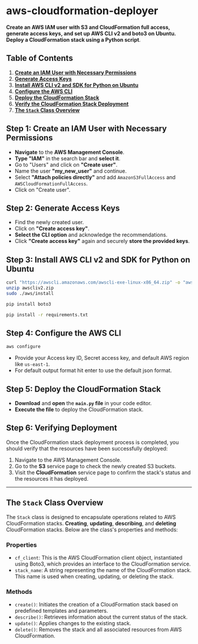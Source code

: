 # aws-cloudformation-deployer 

**Create an AWS IAM user with S3 and CloudFormation full access, generate access keys, and set up AWS CLI v2 and boto3 on Ubuntu. Deploy a CloudFormation stack using a Python script**.

## Table of Contents

1. [**Create an IAM User with Necessary Permissions**](#step-1-create-an-iam-user-with-necessary-permissions)
2. [**Generate Access Keys**](#step-2-generate-access-keys)
3. [**Install AWS CLI v2 and SDK for Python on Ubuntu**](#step-3-install-aws-cli-v2-and-sdk-for-python-on-ubuntu)
4. [**Configure the AWS CLI**](#step-4-configure-the-aws-cli)
5. [**Deploy the CloudFormation Stack**](#step-5-deploy-the-cloudformation-stack)
6. [**Verify the CloudFormation Stack Deployment**](#step-6-verifying-deployment)
7. [**The `Stack` Class Overview**](#the-stack-class-overview)


## Step 1: Create an IAM User with Necessary Permissions

- **Navigate** to the **AWS Management Console**.
- **Type "IAM"** in the search bar and **select it**.
- Go to "Users" and click on **"Create user"**.
- Name the user **"my_new_user"** and continue.
- Select **"Attach policies directly"** and add `AmazonS3FullAccess` and `AWSCloudFormationFullAccess`.
- Click on "Create user".

## Step 2: Generate Access Keys

- Find the newly created user.
- Click on **"Create access key"**.
- **Select the CLI option** and acknowledge the recommendations.
- Click **"Create access key"** again and securely **store the provided keys**.

## Step 3: Install AWS CLI v2 and SDK for Python on Ubuntu

```bash
curl "https://awscli.amazonaws.com/awscli-exe-linux-x86_64.zip" -o "awscliv2.zip"
unzip awscliv2.zip
sudo ./aws/install
```

```bash
pip install boto3
```

```bash
pip install -r requirements.txt
```

## Step 4: Configure the AWS CLI

```bash
aws configure
```
- Provide your Access key ID, Secret access key, and default AWS region like `us-east-1`.
- For default output format hit enter to use the default json format.

## Step 5: Deploy the CloudFormation Stack

- **Download** and **open** the **`main.py` file** in your code editor.
- **Execute the file** to deploy the CloudFormation stack.


## Step 6: Verifying Deployment

Once the CloudFormation stack deployment process is completed, you should verify that the resources have been successfully deployed:

1. Navigate to the AWS Management Console.
2. Go to the **S3** service page to check the newly created S3 buckets.
3. Visit the **CloudFormation** service page to confirm the stack's status and the resources it has deployed.

---

## The `Stack` Class Overview

The `Stack` class is designed to encapsulate operations related to AWS CloudFormation stacks. **Creating**, **updating**, **describing**, and **deleting** CloudFormation stacks. Below are the class's properties and methods:

### Properties

- `cf_client`: This is the AWS CloudFormation client object, instantiated using Boto3, which provides an interface to the CloudFormation service.
- `stack_name`: A string representing the name of the CloudFormation stack. This name is used when creating, updating, or deleting the stack.

### Methods

- `create()`: Initiates the creation of a CloudFormation stack based on predefined templates and parameters.
- `describe()`: Retrieves information about the current status of the stack.
- `update()`: Applies changes to the existing stack.
- `delete()`: Removes the stack and all associated resources from AWS CloudFormation.

